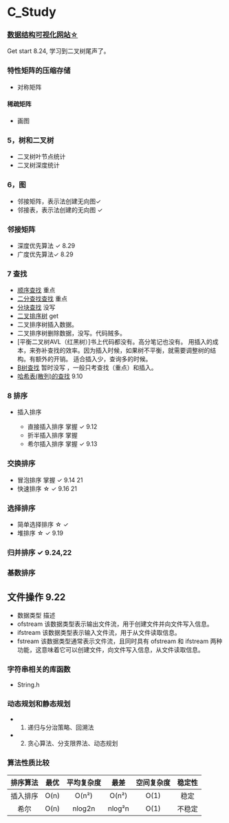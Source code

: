 <!--
 * @Author: zhangkangbin 
 * @Date: 2022-08-18 18:31:13
 * @LastEditors: zhangkangbin
 * @LastEditTime: 2022-11-22 13:02:15
 * @FilePath: \C_Study\README.md
-->
# C_Study

###
###   [数据结构可视化网站☆ ](https://www.cs.usfca.edu/~galles/visualization/Algorithms.html) 


Get start
8.24, 学习到二叉树尾声了。 

### 特性矩阵的压缩存储

- 对称矩阵

#### 稀疏矩阵
- 画图


### 5，树和二叉树
- 二叉树叶节点统计
-  二叉树深度统计


### 6，图
- 邻接矩阵，表示法创建无向图✓
- 邻接表，表示法创建的无向图 ✓

### 邻接矩阵
- 深度优先算法 ✓ 8.29
- 广度优先算法✓  8.29


### 7 查找

-   [顺序查找](chapter5_search/SequentialSearch.cpp) 重点
-   [二分查找查找](chapter5_search/BinarySearch.cpp)  重点
-   [分块查找]() 没写
-   [二叉排序树](chapter7_search/BinarySortSearch.cpp) get
- 二叉排序树插入数据。
- 二叉排序树删除数据，没写。代码贼多。
-   [平衡二叉树AVL（红黑树）]书上代码都没有。高分笔记也没有。
 用插入的成本，来弥补查找的效率。因为插入时候，如果树不平衡，就需要调整树的结构。有额外的开销。
 适合插入少，查询多的时候。
-   [B树查找]() 暂时没写 ，一般只考查找（重点）和插入。
-   [哈希表(散列)的查找](chapter5_search/HashSearch.cpp) 9.10

### 8 排序

-  插入排序

   - 直接插入排序 掌握 ✓ 9.12
   - 折半插入排序 掌握 
   - 希尔插入排序 掌握 ✓ 9.13

###   交换排序

- 冒泡排序 掌握 ✓ 9.14 21
- 快速排序 ☆  ✓ 9.16  21


###   选择排序
- 简单选择排序 ☆ ✓
- 堆排序 ☆ ✓ 9.19


###   归并排序 ✓ 9.24,22
###   基数排序

## 文件操作 9.22
- 数据类型	描述
- ofstream	该数据类型表示输出文件流，用于创建文件并向文件写入信息。
- ifstream	该数据类型表示输入文件流，用于从文件读取信息。
- fstream	该数据类型通常表示文件流，且同时具有 ofstream 和 ifstream 两种功能，这意味着它可以创建文件，向文件写入信息，从文件读取信息。



### 字符串相关的库函数

- String.h

### 动态规划和静态规划
- 1. 递归与分治策略、回溯法
- 2. 贪心算法、分支限界法、动态规划


###   算法性质比较


| 排序算法 | 最优 | 平均复杂度 |  最差  | 空间复杂度 | 稳定性 |
|:--------:|:----:|:----------:|:------:|:----------:|:------:|
| 插入排序 | O(n) |   O(n²)    | O(n²)  |    O(1)    |  稳定  |
|   希尔   | O(n) |   nlog2n   | nlog²n |    O(1)    | 不稳定 |


 
